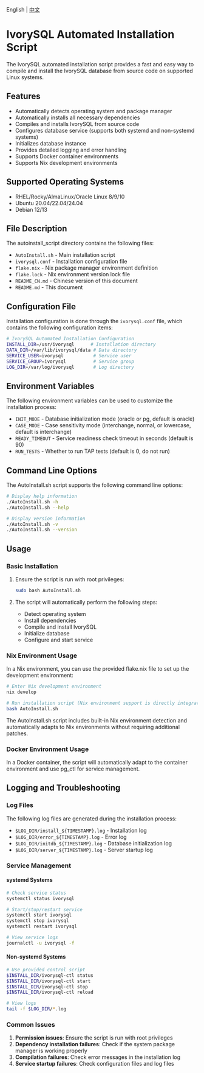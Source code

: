 English | [中文](README_CN.md)
# IvorySQL Automated Installation Script

The IvorySQL automated installation script provides a fast and easy way to compile and install the IvorySQL database from source code on supported Linux systems.

## Features

- Automatically detects operating system and package manager
- Automatically installs all necessary dependencies
- Compiles and installs IvorySQL from source code
- Configures database service (supports both systemd and non-systemd systems)
- Initializes database instance
- Provides detailed logging and error handling
- Supports Docker container environments
- Supports Nix development environments

## Supported Operating Systems

- RHEL/Rocky/AlmaLinux/Oracle Linux 8/9/10
- Ubuntu 20.04/22.04/24.04
- Debian 12/13

## File Description

The autoinstall_script directory contains the following files:

- `AutoInstall.sh` - Main installation script
- `ivorysql.conf` - Installation configuration file
- `flake.nix` - Nix package manager environment definition
- `flake.lock` - Nix environment version lock file
- `README_CN.md` - Chinese version of this document
- `README.md` - This document

## Configuration File

Installation configuration is done through the `ivorysql.conf` file, which contains the following configuration items:

```bash
# IvorySQL Automated Installation Configuration
INSTALL_DIR=/usr/ivorysql      # Installation directory
DATA_DIR=/var/lib/ivorysql/data # Data directory
SERVICE_USER=ivorysql           # Service user
SERVICE_GROUP=ivorysql          # Service group
LOG_DIR=/var/log/ivorysql       # Log directory
```

## Environment Variables

The following environment variables can be used to customize the installation process:

- `INIT_MODE` - Database initialization mode (oracle or pg, default is oracle)
- `CASE_MODE` - Case sensitivity mode (interchange, normal, or lowercase, default is interchange)
- `READY_TIMEOUT` - Service readiness check timeout in seconds (default is 90)
- `RUN_TESTS` - Whether to run TAP tests (default is 0, do not run)

## Command Line Options

The AutoInstall.sh script supports the following command line options:

```bash
# Display help information
./AutoInstall.sh -h
./AutoInstall.sh --help

# Display version information
./AutoInstall.sh -v
./AutoInstall.sh --version
```

## Usage

### Basic Installation

1. Ensure the script is run with root privileges:
   ```bash
   sudo bash AutoInstall.sh
   ```

2. The script will automatically perform the following steps:
   - Detect operating system
   - Install dependencies
   - Compile and install IvorySQL
   - Initialize database
   - Configure and start service

### Nix Environment Usage

In a Nix environment, you can use the provided flake.nix file to set up the development environment:

```bash
# Enter Nix development environment
nix develop

# Run installation script (Nix environment support is directly integrated)
bash AutoInstall.sh
```

The AutoInstall.sh script includes built-in Nix environment detection and automatically adapts to Nix environments without requiring additional patches.

### Docker Environment Usage

In a Docker container, the script will automatically adapt to the container environment and use pg_ctl for service management.

## Logging and Troubleshooting

### Log Files

The following log files are generated during the installation process:

- `$LOG_DIR/install_${TIMESTAMP}.log` - Installation log
- `$LOG_DIR/error_${TIMESTAMP}.log` - Error log
- `$LOG_DIR/initdb_${TIMESTAMP}.log` - Database initialization log
- `$LOG_DIR/server_${TIMESTAMP}.log` - Server startup log

### Service Management

#### systemd Systems

```bash
# Check service status
systemctl status ivorysql

# Start/stop/restart service
systemctl start ivorysql
systemctl stop ivorysql
systemctl restart ivorysql

# View service logs
journalctl -u ivorysql -f
```

#### Non-systemd Systems

```bash
# Use provided control script
$INSTALL_DIR/ivorysql-ctl status
$INSTALL_DIR/ivorysql-ctl start
$INSTALL_DIR/ivorysql-ctl stop
$INSTALL_DIR/ivorysql-ctl reload

# View logs
tail -f $LOG_DIR/*.log
```

### Common Issues

1. **Permission issues**: Ensure the script is run with root privileges
2. **Dependency installation failures**: Check if the system package manager is working properly
3. **Compilation failures**: Check error messages in the installation log
4. **Service startup failures**: Check configuration files and log files